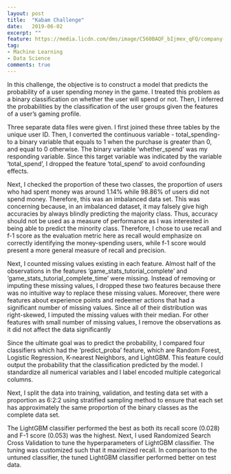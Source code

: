 ```yaml
---
layout: post
title:  "Kabam Challenge"
date:   2019-06-02
excerpt: ""
feature: https://media.licdn.com/dms/image/C560BAQF_bIjmex_qFQ/company-logo_200_200/0?e=2159024400&v=beta&t=6yhP3lzY2Hmf5n5shPPJgmt5dN7XWRAT-cRlkuRR63U
tag:
- Machine Learning
- Data Science
comments: true
---
```


In this challenge, the objective is to construct a model that predicts the probability of a user spending money in the game. I treated this problem as a binary classification on whether the user will spend or not. Then, I inferred the probabilities by the classification of the user groups given the features of a user’s gaming profile.

Three separate data files were given. I first joined these three tables by the unique user ID. Then, I converted the continuous variable - total_spending- to a binary variable that equals to 1 when the purchase is greater than 0, and equal to 0 otherwise. The binary variable ‘whether_spend’ was my responding variable. Since this target variable was indicated by the variable ‘total_spend’, I dropped the feature ‘total_spend’ to avoid confounding effects.

Next, I checked the proportion of these two classes, the proportion of users who had spent money was around 1.14% while 98.86% of users did not spend money. Therefore, this was an imbalanced data set. This was concerning because, in an imbalanced dataset, it may falsely give high accuracies by always blindly predicting the majority class. Thus, accuracy should not be used as a measure of performance as I was interested in being able to predict the minority class. Therefore, I chose to use recall and f-1 score as the evaluation metric here as recall would emphasize on correctly identifying the money-spending users, while f-1 score would present a more general measure of recall and precision.

Next, I counted missing values existing in each feature. Almost half of the observations in the features ‘game_stats_tutorial_complete’ and ‘game_stats_tutorial_complete_time’ were missing. Instead of removing or imputing these missing values, I dropped these two features because there was no intuitive way to replace these missing values. Moreover, there were features about experience points and redeemer actions that had a significant number of missing values. Since all of their distribution was right-skewed, I imputed the missing values with their median. For other features with small number of missing values, I remove the observations as it did not affect the data significantly

Since the ultimate goal was to predict the probability, I compared four classifiers which had the ‘predict_proba’ feature, which are Random Forest, Logistic Regression, K-nearest Neighbors, and LightGBM. This feature could output the probability that the classification predicted by the model. I standardize all numerical variables and I label encoded multiple categorical columns.

Next, I split the data into training, validation, and testing data set with a proportion as 6:2:2 using stratified sampling method to ensure that each set has approximately the same proportion of the binary classes as the complete data set.

The LightGBM classifier performed the best as both its recall score (0.028) and F-1 score (0.053) was the highest.  Next, I used Randomized Search Cross Validation to tune the hyperparameters of LightGBM classifier. The tuning was customized such that it maximized recall. In comparison to the untuned classifier, the tuned LightGBM classifier performed better on test data.
